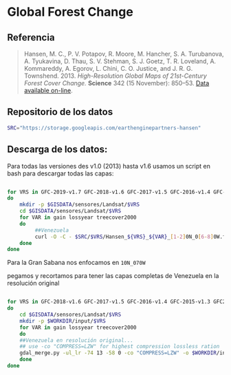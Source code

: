 # Global Forest Change

## Referencia
> Hansen, M. C., P. V. Potapov, R. Moore, M. Hancher, S. A. Turubanova, A. Tyukavina, D. Thau, S. V. Stehman, S. J. Goetz, T. R. Loveland, A. Kommareddy, A. Egorov, L. Chini, C. O. Justice, and J. R. G. Townshend. 2013. *High-Resolution Global Maps of 21st-Century Forest Cover Change.* **Science** 342 (15 November): 850–53. [Data available on-line](http://earthenginepartners.appspot.com/science-2013-global-forest).

## Repositorio de los datos

```sh
SRC="https://storage.googleapis.com/earthenginepartners-hansen"
```

## Descarga de los datos:

Para todas las versiones des  v1.0 (2013) hasta v1.6 usamos un script en bash para descargar todas las capas:

```sh

for VRS in GFC-2019-v1.7 GFC-2018-v1.6 GFC-2017-v1.5 GFC-2016-v1.4 GFC-2015-v1.3 GFC2015 GFC2014 GFC2013
do
    mkdir -p $GISDATA/sensores/Landsat/$VRS
    cd $GISDATA/sensores/Landsat/$VRS
    for VAR in gain lossyear treecover2000
    do
	     ##Venezuela
	     curl -O -C - $SRC/$VRS/Hansen_${VRS}_${VAR}_[1-2]0N_0[6-8]0W.tif
    done
done
```

Para la Gran Sabana nos enfocamos en `10N_070W`

pegamos y recortamos para tener las capas completas de Venezuela en la resolución original

```sh

for VRS in GFC-2018-v1.6 GFC-2017-v1.5 GFC-2016-v1.4 GFC-2015-v1.3 GFC2015 GFC2014 GFC2013
do
    cd $GISDATA/sensores/Landsat/$VRS
    mkdir -p $WORKDIR/input/$VRS
    for VAR in gain lossyear treecover2000
    do
	##Venezuela en resolución original...
	## use -co "COMPRESS=LZW" for highest compression lossless ration
	gdal_merge.py -ul_lr -74 13 -58 0 -co "COMPRESS=LZW" -o $WORKDIR/input/$VRS/Hansen_${VRS}_${VAR}_Venezuela_orig.tif Hansen_${VRS}_${VAR}_*W.tif
    done
done
```
